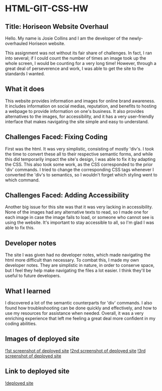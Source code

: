 # HTML-GIT-CSS-HW

## Title: Horiseon Website Overhaul

Hello. My name is Josie Collins and I am the developer of the newly-overhauled Horiseon website. 

This assignment was not without its fair share of challenges. In fact, I ran into several; if I could count the number of times an image took up the whole screen, I would be counting for a very long time! However, through a great deal of perseverence and work, I was able to get the site to the standards I wanted. 

## What it does

This website provides information and images for online brand awareness. It includes information on social medias, reputation, and benefits to hosting a webpage to provide information on one's business. It also provides alternatives to the images, for accessibility, and it has a very user-friendly interface that makes navigating the site simple and easy to understand.


## Challenges Faced: Fixing Coding

First was the html. It was very simplistic, consisting of mostly 'div's. I took the time to convert these all to their respective semantic forms, and while this did temporarily impact the site's design, I was able to fix it by adapting the CSS. This also took some work, as the CSS corresponded to the prior 'div' commands. I tried to change the corresponding CSS tags whenever I converted the 'div's to semantics, so I wouldn't forget which styling went to which command. 

## Challenges Faced: Adding Accessibility

Another big issue for this site was that it was very lacking in accessibility. None of the images had any alternative texts to read, so I made one for each image in case the image fails to load, or someone who cannot see is using the website. It's important to stay accessible to all, so I'm glad I was able to fix this.

## Developer notes

The site I was given had no developer notes, which made navigating the html more difficult than necessary. To combat this, I made my own developer notes. They are simplistic in nature, in order to conserve space, but I feel they help make navigating the files a lot easier. I think they'll be useful to future developers. 

## What I learned

I discovered a lot of the semantic counterparts for 'div' commands. I also found how troubleshooting can be done quickly and effectively, and how to use my resources for assistance when needed. Overall, it was a very enriching experience that left me feeling a great deal more confident in my coding abilities. 

## Images of deployed site
[!1st screenshot of deployed site](https://user-images.githubusercontent.com/74507818/102002551-362adc80-3cc3-11eb-9b8f-852b13e2b475.png)
[!2nd screenshot of deployed site](https://user-images.githubusercontent.com/74507818/102002552-388d3680-3cc3-11eb-9118-b8095a3b34f8.png)
[!3rd screenshot of deployed site](https://user-images.githubusercontent.com/74507818/102002550-35924600-3cc3-11eb-8191-f9e655f21343.png)

## Link to deployed site
[!deployed site](https://josiecl.github.io/HTML-GIT-CSS-HW/)